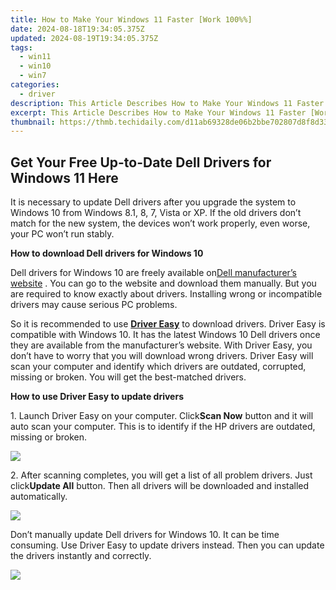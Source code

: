 ```yaml
---
title: How to Make Your Windows 11 Faster [Work 100%%]
date: 2024-08-18T19:34:05.375Z
updated: 2024-08-19T19:34:05.375Z
tags:
  - win11
  - win10
  - win7
categories:
  - driver
description: This Article Describes How to Make Your Windows 11 Faster [Work 100%%]
excerpt: This Article Describes How to Make Your Windows 11 Faster [Work 100%%]
thumbnail: https://thmb.techidaily.com/d11ab69328de06b2bbe702807d8f8d332f02dd668667f50f1987a428d6465f16.jpg
---
```


## Get Your Free Up-to-Date Dell Drivers for Windows 11 Here

It is necessary to update Dell drivers after you upgrade the system to Windows 10 from Windows 8.1, 8, 7, Vista or XP. If the old drivers don’t match for the new system, the devices won’t work properly, even worse, your PC won’t run stably.

 **How to download Dell drivers for Windows 10**

  Dell drivers for Windows 10 are freely available on[Dell manufacturer’s website](https://shop-links.co/link/?exclusive=1&publisher_slug=itechdaily19598&url=http%3A%2F%2Fwww.dell.com%2F) . You can go to the website and download them manually. But you are required to know exactly about drivers. Installing wrong or incompatible drivers may cause serious PC problems.

  So it is recommended to use **[Driver Easy](https://tools.techidaily.com/drivereasy/download/)**  to download drivers. Driver Easy is compatible with Windows 10\. It has the latest Windows 10 Dell drivers once they are available from the manufacturer’s website. With Driver Easy, you don’t have to worry that you will download wrong drivers. Driver Easy will scan your computer and identify which drivers are outdated, corrupted, missing or broken. You will get the best-matched drivers.

 **How to use Driver Easy to update drivers**

  1\. Launch Driver Easy on your computer. Click**Scan Now** button and it will auto scan your computer. This is to identify if the HP drivers are outdated, missing or broken.  
  
![](https://images.drivereasy.com/wp-content/uploads/2017/04/img_5901e0d413e86.png)

  2\. After scanning completes, you will get a list of all problem drivers. Just click**Update All**  button. Then all drivers will be downloaded and installed automatically.  
  
![](https://images.drivereasy.com/wp-content/uploads/2017/04/img_5901e0db9623b.jpg)

 Don’t manually update Dell drivers for Windows 10\. It can be time consuming. Use Driver Easy to update drivers instead. Then you can update the drivers instantly and correctly.

<ins class="adsbygoogle"
     style="display:block"
     data-ad-format="autorelaxed"
     data-ad-client="ca-pub-7571918770474297"
     data-ad-slot="1223367746"></ins>



<ins class="adsbygoogle"
     style="display:block"
     data-ad-client="ca-pub-7571918770474297"
     data-ad-slot="8358498916"
     data-ad-format="auto"
     data-full-width-responsive="true"></ins>



<!-- affiliate ads begin -->
<a href="https://store.nero.com/order/checkout.php?PRODS=22889392&QTY=1&AFFILIATE=108875&CART=1"><img src="http://webstatic.nero.com/nero2015-com-wAssets/img/affiliate/media/banner728-90eng.jpg" border="0"></a>
<!-- affiliate ads end -->